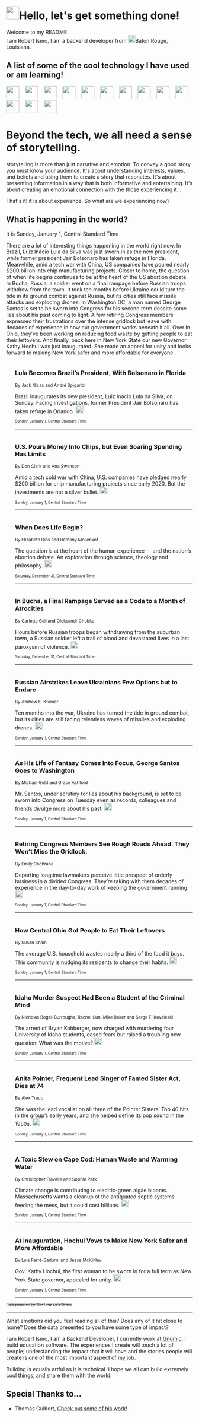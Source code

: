 <h1><img src="https://emojis.slackmojis.com/emojis/images/1643514375/3493/hot-coffee.gif?1643514375" width="35"/>Hello, let's get something done!</h1>

<p>Welcome to my README.<br/>
I am Robert Ismo, I am a backend developer from <img src="https://emojis.slackmojis.com/emojis/images/1638395689/50435/moulin_rouge.png?1638395689" width="20"/>Baton Rouge, Louisiana.</p>
<h2>A list of some of the cool technology I have used or am learning!</h2>
<p>
<img src="https://emojis.slackmojis.com/emojis/images/1643516091/21142/meow_bongotap.gif?1643516091" width="35" alt="">
<img src="https://img.shields.io/badge/Favorite%20Frontend%20Framework-SvelteKit-f83903" alt="">
<img src="https://img.shields.io/badge/Second%20Favorite-Vue-40b581" alt="">
<img src="https://img.shields.io/badge/Most%20Used%20Runtime-Nodejs-78b061" alt="">
<img src="https://emojis.slackmojis.com/emojis/images/1643517416/34482/fire.gif?1643517416" width="35" alt="">
<img src="https://img.shields.io/badge/Javascript%20But%20Better-Typescript-0078ca" alt="">
<img src="https://img.shields.io/badge/Favorite%20Language-Elixir-3e244d" alt="">
<img src="https://img.shields.io/badge/Containerize%20Everything-Docker-6ac9ef" alt="">
<img src="https://emojis.slackmojis.com/emojis/images/1643514596/5999/meow_party.gif?1643514596" width="35" alt="">
<img src="https://img.shields.io/badge/API%20Love%20Language-Graphql-de32a5" alt="">
<img src="https://img.shields.io/badge/Our%20Favorite%20Version%20Controller-Git-e94f33" alt="">
<img src="https://img.shields.io/badge/Favorite%20Database-Redis-d42d1d" alt="">
<img src="https://emojis.slackmojis.com/emojis/images/1643514559/5584/deployparrot.gif?1643514559" width="35" alt="">
<img src="https://img.shields.io/badge/Container%20Interstate-RabbitMQ-f66200" alt="">
<img src="https://img.shields.io/badge/Gotta%20Learn-Kubernetes-316adf" alt="">
<img src="https://img.shields.io/badge/Really%20Mature%20Now-WASM-654fef" alt="">
<img src="https://emojis.slackmojis.com/emojis/images/1666642497/61942/dance_vibe.gif?1666642497" width="35" alt="">
<img src="https://img.shields.io/badge/For%20My%20M1-ARM64-657d96" alt="">
<img src="https://img.shields.io/badge/Loving%20This%20So%20Much-TailwindCSS-17bcb5" alt="">
<img src="https://img.shields.io/badge/Cool%20Build%20Tool-Vite-f9cb24" alt="">
<img src="https://emojis.slackmojis.com/emojis/images/1669231376/62819/working-on-it.gif?1669231376" width="35" alt="">
<img src="https://img.shields.io/badge/Fun%20and%20Easy%20Database-MongoDB-5f8c49" alt="">
<img src="https://img.shields.io/badge/JS%20Life%20Support-NPM-c73737" alt="">
<img src="https://img.shields.io/badge/I%20Liked%20It-DynamoDB-0073b9" alt="">
<img src="https://emojis.slackmojis.com/emojis/images/1643514045/46/question.gif?1643514045" width="35" alt="">
<img src="https://img.shields.io/badge/cool-React-60d6f9" alt="">
<img src="https://img.shields.io/badge/Future%20Big%20Project-Lambda-f37e00" alt="">
<img src="https://img.shields.io/badge/NPM%20But%20Better-PNPM-f1aa07" alt="">
<img src="https://emojis.slackmojis.com/emojis/images/1643514943/9662/fbwow.gif?1643514943" width="35" alt="">
<img src="https://img.shields.io/badge/First%20Language-C-662079" alt="">
<img src="https://img.shields.io/badge/Where%20I%20Deploy%20Frontend-Vercel-000000" alt="">
<img src="https://img.shields.io/badge/Who%20Does%20not%20Want%20an%20App-Swift-f9492a" alt="">
<img src="https://emojis.slackmojis.com/emojis/images/1643514058/151/javascript.png?1643514058" width="35" alt="">
<img src="https://img.shields.io/badge/cool-Python-fbd542" alt="">
<img src="https://img.shields.io/badge/Favorite%20Something-Stripe-656cdc" alt="">
<img src="https://img.shields.io/badge/Of%20Course-HTML5-ed6327" alt="">
<img src="https://emojis.slackmojis.com/emojis/images/1660415405/60731/bomb.gif?1660415405" width="35" alt="">
<img src="https://img.shields.io/badge/hate-CSS-2964ec" alt="">
<img src="https://img.shields.io/badge/Learning-CircleCI-141215" alt="">
<img src="https://img.shields.io/badge/Learning-Rust-fbbb3b" alt="">
<img src="https://emojis.slackmojis.com/emojis/images/1660415397/60712/writing-hand.gif?1660415397" width="35" alt="">
<img src="https://img.shields.io/badge/Dev%20Browser%20of%20Choice-Firefox-cc4e26" alt="">
<img src="https://img.shields.io/badge/Recoverying%20From%20Windows-UNIX-1781e3" alt="">
<img src="https://img.shields.io/badge/LOVE-LogSeq-90c1c2" alt="">
<img src="https://emojis.slackmojis.com/emojis/images/1643514066/223/kirby.gif?1643514066" width="35" alt="">
<img src="https://img.shields.io/badge/Daily%20Driver-MacOS-e6e6e8" alt="">
<img src="https://img.shields.io/badge/Git%20Server-Github-000000" alt="">
<img src="https://img.shields.io/badge/enjoyable-EC2-f17428" alt="">
<img src="https://emojis.slackmojis.com/emojis/images/1643514239/2069/excited.gif?1643514239" width="35" alt="">
</p>
<h1>Beyond the tech, we all need a sense of storytelling.</h1>
<p>storytelling is more than just narrative and emotion. To convey a good story you must know your audience. It's about understanding interests, values, and beliefs and using them to create a story that resonates. It's about presenting information in a way that is both informative and entertaining. It's about creating an emotional connection with the those experiencing it...</p>
<p>That's it! it is about experience. So what are we experiencing now?</p>
<h2>What is happening in the world?</h2>
<p>It is Sunday, January 1, Central Standard Time</p>
<p>
There are a lot of interesting things happening in the world right now. In Brazil, Luiz Inácio Lula da Silva was just sworn in as the new president, while former president Jair Bolsonaro has taken refuge in Florida. Meanwhile, amid a tech war with China, US companies have poured nearly $200 billion into chip manufacturing projects. Closer to home, the question of when life begins continues to be at the heart of the US abortion debate. In Bucha, Russia, a soldier went on a final rampage before Russian troops withdrew from the town. It took ten months before Ukraine could turn the tide in its ground combat against Russia, but its cities still face missile attacks and exploding drones. In Washington DC, a man named George Santos is set to be sworn into Congress for his second term despite some lies about his past coming to light. A few retiring Congress members expressed their frustrations over the intense gridlock but leave with decades of experience in how our government works beneath it all. Over in Ohio, they’ve been working on reducing food waste by getting people to eat their leftovers. And finally, back here in New York State our new Governor Kathy Hochul was just inaugurated. She made an appeal for unity and looks forward to making New York safer and more affordable for everyone.</p>
<ol>
<img src="https://img.shields.io/badge/-world-blue" alt="">
<h3>Lula Becomes Brazil’s President, With Bolsonaro in Florida</h3>
<sub>By Jack Nicas and André Spigariol</sub>
<p>Brazil inaugurates its new president, Luiz Inácio Lula da Silva, on Sunday. Facing investigations, former President Jair Bolsonaro has taken refuge in Orlando.  <a href="https://nyti.ms/3GwzhGF"><img src="https://developer.nytimes.com/files/poweredby_nytimes_30b.png?v=1583354208352" height="20"></a></p>
<sub><sub>Sunday, January 1, Central Standard Time</sub></sub>
<hr/>
<img src="https://img.shields.io/badge/-technology-blue" alt="">
<h3>U.S. Pours Money Into Chips, but Even Soaring Spending Has Limits</h3>
<sub>By Don Clark and Ana Swanson</sub>
<p>Amid a tech cold war with China, U.S. companies have pledged nearly $200 billion for chip manufacturing projects since early 2020. But the investments are not a silver bullet.  <a href="https://nyti.ms/3Cdxtji"><img src="https://developer.nytimes.com/files/poweredby_nytimes_30b.png?v=1583354208352" height="20"></a></p>
<sub><sub>Sunday, January 1, Central Standard Time</sub></sub>
<hr/>
<img src="https://img.shields.io/badge/-us-blue" alt="">
<h3>When Does Life Begin?</h3>
<sub>By Elizabeth Dias and Bethany Mollenkof</sub>
<p>The question is at the heart of the human experience — and the nation’s abortion debate. An exploration through science, theology and philosophy.  <a href="https://nyti.ms/3WUcXwf"><img src="https://developer.nytimes.com/files/poweredby_nytimes_30b.png?v=1583354208352" height="20"></a></p>
<sub><sub>Saturday, December 31, Central Standard Time</sub></sub>
<hr/>
<img src="https://img.shields.io/badge/-world-blue" alt="">
<h3>In Bucha, a Final Rampage Served as a Coda to a Month of Atrocities</h3>
<sub>By Carlotta Gall and Oleksandr Chubko</sub>
<p>Hours before Russian troops began withdrawing from the suburban town, a Russian soldier left a trail of blood and devastated lives in a last paroxysm of violence.  <a href="https://nyti.ms/3jH69DZ"><img src="https://developer.nytimes.com/files/poweredby_nytimes_30b.png?v=1583354208352" height="20"></a></p>
<sub><sub>Saturday, December 31, Central Standard Time</sub></sub>
<hr/>
<img src="https://img.shields.io/badge/-world-blue" alt="">
<h3>Russian Airstrikes Leave Ukrainians Few Options but to Endure</h3>
<sub>By Andrew E. Kramer</sub>
<p>Ten months into the war, Ukraine has turned the tide in ground combat, but its cities are still facing relentless waves of missiles and exploding drones.  <a href="https://nyti.ms/3GuYGk6"><img src="https://developer.nytimes.com/files/poweredby_nytimes_30b.png?v=1583354208352" height="20"></a></p>
<sub><sub>Sunday, January 1, Central Standard Time</sub></sub>
<hr/>
<img src="https://img.shields.io/badge/-nyregion-blue" alt="">
<h3>As His Life of Fantasy Comes Into Focus, George Santos Goes to Washington</h3>
<sub>By Michael Gold and Grace Ashford</sub>
<p>Mr. Santos, under scrutiny for lies about his background, is set to be sworn into Congress on Tuesday even as records, colleagues and friends divulge more about his past.  <a href="https://nyti.ms/3IlGBXj"><img src="https://developer.nytimes.com/files/poweredby_nytimes_30b.png?v=1583354208352" height="20"></a></p>
<sub><sub>Sunday, January 1, Central Standard Time</sub></sub>
<hr/>
<img src="https://img.shields.io/badge/-us-blue" alt="">
<h3>Retiring Congress Members See Rough Roads Ahead. They Won’t Miss the Gridlock.</h3>
<sub>By Emily Cochrane</sub>
<p>Departing longtime lawmakers perceive little prospect of orderly business in a divided Congress. They’re taking with them decades of experience in the day-to-day work of keeping the government running.  <a href="https://nyti.ms/3G5gRvv"><img src="https://developer.nytimes.com/files/poweredby_nytimes_30b.png?v=1583354208352" height="20"></a></p>
<sub><sub>Sunday, January 1, Central Standard Time</sub></sub>
<hr/>
<img src="https://img.shields.io/badge/-headway-blue" alt="">
<h3>How Central Ohio Got People to Eat Their Leftovers</h3>
<sub>By Susan Shain</sub>
<p>The average U.S. household wastes nearly a third of the food it buys. This community is nudging its residents to change their habits.  <a href="https://nyti.ms/3WEnZWK"><img src="https://developer.nytimes.com/files/poweredby_nytimes_30b.png?v=1583354208352" height="20"></a></p>
<sub><sub>Sunday, January 1, Central Standard Time</sub></sub>
<hr/>
<img src="https://img.shields.io/badge/-us-blue" alt="">
<h3>Idaho Murder Suspect Had Been a Student of the Criminal Mind</h3>
<sub>By Nicholas Bogel-Burroughs, Rachel Sun, Mike Baker and Serge F. Kovaleski</sub>
<p>The arrest of Bryan Kohberger, now charged with murdering four University of Idaho students, eased fears but raised a troubling new question: What was the motive?  <a href="https://nyti.ms/3vtJDRk"><img src="https://developer.nytimes.com/files/poweredby_nytimes_30b.png?v=1583354208352" height="20"></a></p>
<sub><sub>Sunday, January 1, Central Standard Time</sub></sub>
<hr/>
<img src="https://img.shields.io/badge/-obituaries-blue" alt="">
<h3>Anita Pointer, Frequent Lead Singer of Famed Sister Act, Dies at 74</h3>
<sub>By Alex Traub</sub>
<p>She was the lead vocalist on all three of the Pointer Sisters’ Top 40 hits in the group’s early years, and she helped define its pop sound in the 1980s.  <a href="https://nyti.ms/3i40TtB"><img src="https://developer.nytimes.com/files/poweredby_nytimes_30b.png?v=1583354208352" height="20"></a></p>
<sub><sub>Sunday, January 1, Central Standard Time</sub></sub>
<hr/>
<img src="https://img.shields.io/badge/-climate-blue" alt="">
<h3>A Toxic Stew on Cape Cod: Human Waste and Warming Water</h3>
<sub>By Christopher Flavelle and Sophie Park</sub>
<p>Climate change is contributing to electric-green algae blooms. Massachusetts wants a cleanup of the antiquated septic systems feeding the mess, but it could cost billions.  <a href="https://nyti.ms/3GxPaNd"><img src="https://developer.nytimes.com/files/poweredby_nytimes_30b.png?v=1583354208352" height="20"></a></p>
<sub><sub>Sunday, January 1, Central Standard Time</sub></sub>
<hr/>
<img src="https://img.shields.io/badge/-nyregion-blue" alt="">
<h3>At Inauguration, Hochul Vows to Make New York Safer and More Affordable</h3>
<sub>By Luis Ferré-Sadurní and Jesse McKinley</sub>
<p>Gov. Kathy Hochul, the first woman to be sworn in for a full term as New York State governor, appealed for unity.  <a href="https://nyti.ms/3WHCSaS"><img src="https://developer.nytimes.com/files/poweredby_nytimes_30b.png?v=1583354208352" height="20"></a></p>
<sub><sub>Sunday, January 1, Central Standard Time</sub></sub>
<hr/>
</ol>
<a href="https://developer.nytimes.com"><sub><sub>Data provided by The New York Times</sub></sub></a>
<hr/>
<p>What emotions did you feel reading all of this? Does any of it hit close to home? Does the data presented to you have some type of impact?</p>
<p>I am Robert Ismo, I am a Backend Developer, I currently work at <a href="https://gnomic.education/">Gnomic</a>, I build education software. The experiences I create will touch a lot of people; understanding the impact that it will have and the stories people will create is one of the most important aspect of my job.</p>
<p>Building is equally artful as it is technical. I hope we all can build extremely cool things, and share them with the world.</p>
<h2>Special Thanks to...</h2>
<ul>
<li>Thomas Guibert, <a href="https://github.com/thmsgbrt/thmsgbrt">Check out some of his work!</a></li>
</ul>